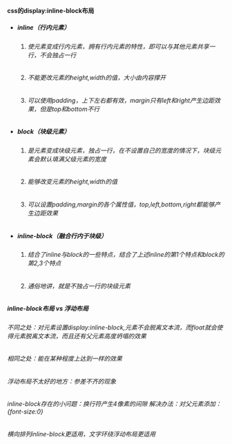 #### css的display:inline-block布局

- ##### inline（行内元素）

  1. ###### 使元素变成行内元素，拥有行内元素的特性，即可以与其他元素共享一行，不会独占一行

  2. ###### 不能更改元素的height,width的值，大小由内容撑开

  3. ###### 可以使用padding，上下左右都有效，margin只有left和right产生边距效果，但是top和bottom不行

- ##### block（块级元素）

  1. ###### 是元素变成块级元素，独占一行，在不设置自己的宽度的情况下，块级元素会默认填满父级元素的宽度

  2. ###### 能够改变元素的height,width的值

  3. ###### 可以设置padding,margin的各个属性值，top,left,bottom,right都能够产生边距效果

- ##### inline-block（融合行内于块级）

  1. ###### 结合了inline与block的一些特点，结合了上述inline的第1个特点和block的第2,3个特点

  2. ###### 通俗地讲，就是不独占一行的块级元素

##### inline-block布局 vs 浮动布局

###### 不同之处：对元素设置display:inline-block,元素不会脱离文本流，而float就会使得元素脱离文本流，而且还有父元素高度坍塌的效果

###### 相同之处：能在某种程度上达到一样的效果

###### 浮动布局不太好的地方：参差不齐的现象

###### inline-block存在的小问题：换行符产生4像素的间隙    解决办法：对父元素添加：{font-size:0}

###### 横向排列inline-block更适用，文字环绕浮动布局更适用
